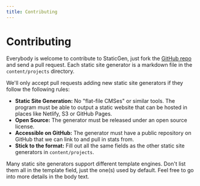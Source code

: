 ```yaml
---
title: Contributing
---
```


# Contributing

Everybody is welcome to contribute to StaticGen, just fork the [GitHub repo](https://github.com/netlify/staticgen) and send a pull request.
Each static site generator is a markdown file in the `content/projects` directory.

We'll only accept pull requests adding new static site generators if they follow the following rules:

*   **Static Site Generation:** No "flat-file CMSes" or similar tools. The program must be able to output a static website that can be hosted in places like Netlify, S3 or GitHub Pages.
*   **Open Source:** The generator must be released under an open source license.
*   **Accessible on GitHub:** The generator must have a public repository on GitHub that we can link to and pull in stats from.
*   **Stick to the format:** Fill out all the same fields as the other static site generators in `content/projects`.

Many static site generators support different template engines. Don't list them all in the template field, just the one(s) used by default. Feel free to go into more details in the body text.
